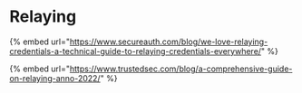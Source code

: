 # Relaying

{% embed url="https://www.secureauth.com/blog/we-love-relaying-credentials-a-technical-guide-to-relaying-credentials-everywhere/" %}

{% embed url="https://www.trustedsec.com/blog/a-comprehensive-guide-on-relaying-anno-2022/" %}
